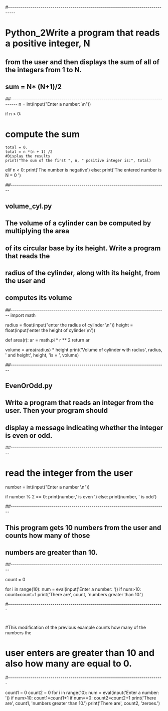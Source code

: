 #---------------------------------------------------------------------------------
# Python_2Write a program that reads a positive integer, N
## from the user and then displays the sum of all of the integers from 1 to N.

##  sum = N* (N+1)/2
##---------------------------------------------------------------------------------
n = int(input("Enter a number: \n"))

if n > 0:
# compute the sum
    total = 0.
    total = n *(n + 1) /2
    #Display the results
    print("The sum of the first ", n, " positive integer is:", total)
elif n < 0:
    print('The number is negative')
else:
    print('The entered number is N = 0 ')


##-----------------------------------------------------------------------------
##                    volume_cyl.py
##  The volume of a cylinder can be computed by multiplying the area
## of its circular base by its height. Write a program that reads the
## radius of the cylinder, along with its height, from the user and
## computes its volume
##-----------------------------------------------------------------------------
import math

radius = float(input("enter the radius of cylinder \n"))
height = float(input('enter the height of cylinder \n'))

def area(r):
    ar = math.pi * r ** 2
    return ar

volume = area(radius) * height
print('Volume of cylinder with radius', radius, ' and height', height, 'is = ', volume)


##-----------------------------------------------------------------------------
##                  EvenOrOdd.py
## Write a program that reads an integer from the user. Then your program should
## display a message indicating whether the integer is even or odd.
##-----------------------------------------------------------------------------
# read the integer from the user
number = int(input("Enter a number \n"))

if number % 2 == 0:
    print(number,' is even ')
else:
    print(number, ' is odd')


##-----------------------------------------------------------------------------
## This program gets 10 numbers from the user and counts how many of those
## numbers are greater than 10.
##-----------------------------------------------------------------------------

count = 0

for i in range(10):
     num = eval(input('Enter a number: '))
     if num>10:
         count=count+1
print('There are', count, 'numbers greater than 10.')


#-----------------------------------------------------------------------------
#
#This modification of the previous example counts how many of the numbers the
# user enters are greater than 10 and also how many are equal to 0.
#-----------------------------------------------------------------------------

count1 = 0
count2 = 0
for i in range(10):
    num = eval(input('Enter a number: '))
    if num>10:
        count1=count1+1
    if num==0:
        count2=count2+1
print('There are', count1, 'numbers greater than 10.')
print('There are', count2, 'zeroes.')

